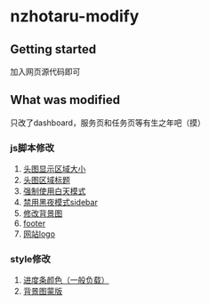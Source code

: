 # nzhotaru-modify



## Getting started

加入网页源代码即可



## What was modified
只改了dashboard，服务页和任务页等有生之年吧（摸）
### js脚本修改
1. [头图显示区域大小](./mya-ne.html#L3-L7)
2. [头图区域标题](./mya-ne.html#L9-L23)
3. [强制使用白天模式](./mya-ne.html#L25-L29)
4. [禁用黑夜模式sidebar](./mya-ne.html#L31-L33)
5. [修改背景图](./mya-ne.html#L35-L42)
6. [footer](./mya-ne.html#L44-L64)
7. [网站logo](./mya-ne.html#L65-L67)
### style修改
1. [进度条颜色（一般负载）](./mya-ne.html#L73-L76)
2. [背景图蒙版](./mya-ne.html#L78-L89)
